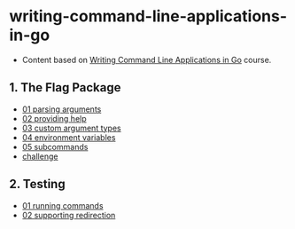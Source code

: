 # writing-command-line-applications-in-go

- Content based
  on [Writing Command Line Applications in Go](https://www.linkedin.com/learning/writing-command-line-applications-in-go)
  course.

## 1. The Flag Package

- [01 parsing arguments](./ch01/01-parsing-arguments/main.go)
- [02 providing help](./ch01/02-providing-help/main.go)
- [03 custom argument types](./ch01/03-custom-argument-types/main.go)
- [04 environment variables](./ch01/04-environment-variables/main.go)
- [05 subcommands](./ch01/05-subcommands/main.go)
- [challenge](./ch01/challenge/main.go)

## 2. Testing

- [01 running commands](./ch02/01-running-commands/main.go)
- [02 supporting redirection](./ch02/02-supporting-redirection/main.go)
